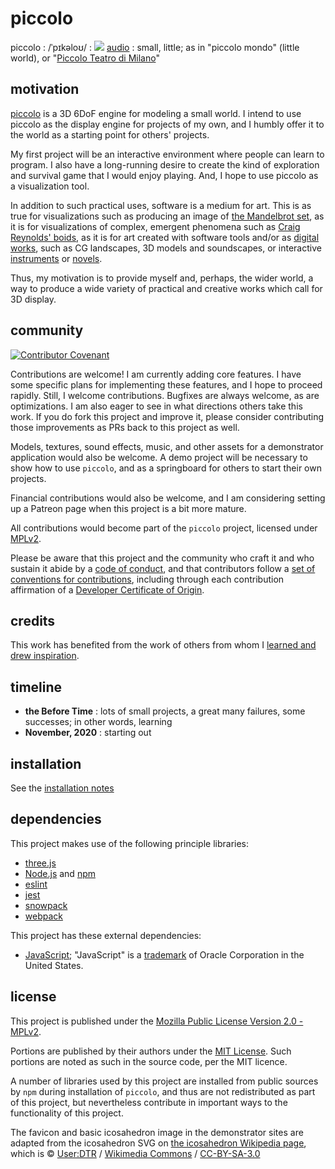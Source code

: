# piccolo
piccolo : /ˈpɪkəloʊ/ : ![](https://upload.wikimedia.org/wikipedia/commons/thumb/2/21/Speaker_Icon.svg/16px-Speaker_Icon.svg.png) [audio](https://www.vocabolaudio.com/it/piccolo) : small, little; as in "piccolo mondo" (little world), or "[Piccolo Teatro di Milano](https://en.wikipedia.org/wiki/Piccolo_Teatro_(Milan))"

## motivation
[piccolo](https://github.com/landru27/piccolo) is a 3D 6DoF engine for modeling a small world.  I intend to use piccolo as the display engine for projects of my own, and I humbly offer it to the world as a starting point for others' projects.

My first project will be an interactive environment where people can learn to program.  I also have a long-running desire to create the kind of exploration and survival game that I would enjoy playing.  And, I hope to use piccolo as a visualization tool.

In addition to such practical uses, software is a medium for art.  This is as true for visualizations such as producing an image of [the Mandelbrot set](https://en.wikipedia.org/wiki/Mandelbrot_set), as it is for visualizations of complex, emergent phenomena such as [Craig Reynolds' boids](http://www.red3d.com/cwr/boids/), as it is for art created with software tools and/or as [digital works](https://codepen.io/louflan/full/JjGVbjY), such as CG landscapes, 3D models and soundscapes, or interactive [instruments](https://www.google.com/logos/doodles/2017/fischinger/fischinger17.9.html?hl=en) or [novels](https://en.wikipedia.org/wiki/Life_Is_Strange).

Thus, my motivation is to provide myself and, perhaps, the wider world, a way to produce a wide variety of practical and creative works which call for 3D display.

## community
[![Contributor Covenant](https://img.shields.io/badge/Contributor%20Covenant-v2.0%20adopted-ff69b4.svg)](CODE_OF_CONDUCT.md)

Contributions are welcome!  I am currently adding core features.  I have some specific plans for implementing these features, and I hope to proceed rapidly.  Still, I welcome contributions.  Bugfixes are always welcome, as are optimizations.  I am also eager to see in what directions others take this work.  If you do fork this project and improve it, please consider contributing those improvements as PRs back to this project as well.

Models, textures, sound effects, music, and other assets for a demonstrator application would also be welcome.  A demo project will be necessary to show how to use `piccolo`, and as a springboard for others to start their own projects.

Financial contributions would also be welcome, and I am considering setting up a Patreon page when this project is a bit more mature.

All contributions would become part of the `piccolo` project, licensed under [MPLv2](../main/LICENSE).

Please be aware that this project and the community who craft it and who sustain it abide by a [code of conduct](../main/CODE_OF_CONDUCT.md), and that contributors follow a [set of conventions for contributions](../main/CONTRIBUTING.md), including through each contribution affirmation of a [Developer Certificate of Origin](../main/DCO.md).

## credits
This work has benefited from the work of others from whom I [learned and drew inspiration](../main/CREDITS.md).

## timeline
* **the Before Time** : lots of small projects, a great many failures, some successes; in other words, learning
* **November, 2020** : starting out

## installation
See the [installation notes](../main/INSTALL.md)

## dependencies
This project makes use of the following principle libraries:

* [three.js](https://threejs.org/)
* [Node.js](https://nodejs.org/) and [npm](https://www.npmjs.com/)
* [eslint](https://eslint.org/)
* [jest](https://jestjs.io/)
* [snowpack](https://www.snowpack.dev/)
* [webpack](https://webpack.js.org/)

This project has these external dependencies:

* [JavaScript](https://en.wikipedia.org/wiki/JavaScript); "JavaScript" is a [trademark](http://tarr.uspto.gov/servlet/tarr?regser=serial&entry=75026640) of Oracle Corporation in the United States.

## license
This project is published under the [Mozilla Public License Version 2.0 - MPLv2](../main/LICENSE).

Portions are published by their authors under the [MIT License](https://opensource.org/licenses/MIT).  Such portions are noted as such in the source code, per the MIT licence.

A number of libraries used by this project are installed from public sources by `npm` during installation of `piccolo`, and thus are not redistributed as part of this project, but nevertheless contribute in important ways to the functionality of this project.

The favicon and basic icosahedron image in the demonstrator sites are adapted from the icosahedron SVG on [the icosahedron Wikipedia page](https://en.wikipedia.org/wiki/Icosahedron), which is &copy; [User:DTR](https://commons.wikimedia.org/wiki/User:DTR) / [Wikimedia Commons](https://commons.wikimedia.org/) / [CC-BY-SA-3.0](https://creativecommons.org/licenses/by-sa/3.0/deed.en)

